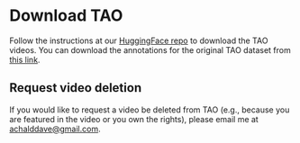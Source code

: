 # Download TAO
Follow the instructions at our [HuggingFace repo](https://huggingface.co/datasets/chengyenhsieh/TAO-Amodal) to download the TAO videos.
You can download the annotations for the original TAO dataset from [this link](https://motchallenge.net/data/TAOLabels.zip).

## Request video deletion

If you would like to request a video be deleted from TAO (e.g., because you are
featured in the video or you own the rights), please email me at
achalddave@gmail.com.

